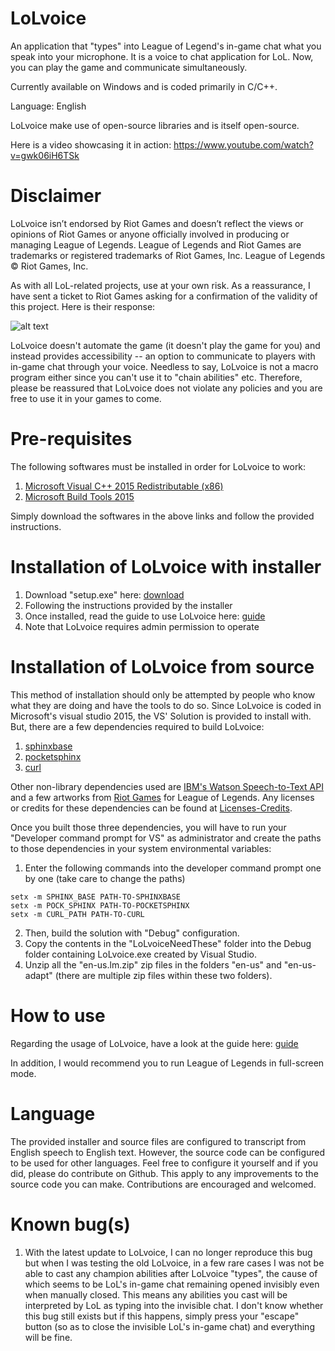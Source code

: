 # LoLvoice
An application that "types" into League of Legend's in-game chat what you speak into your microphone. It is a voice to chat application for LoL. Now, you can play the game and communicate simultaneously.

Currently available on Windows and is coded primarily in C/C++.

Language: English

LoLvoice make use of open-source libraries and is itself open-source.

Here is a video showcasing it in action: https://www.youtube.com/watch?v=gwk06iH6TSk

# Disclaimer
LoLvoice isn’t endorsed by Riot Games and doesn’t reflect the views or opinions of Riot Games or anyone officially involved in producing or managing League of Legends. League of Legends and Riot Games are trademarks or registered trademarks of Riot Games, Inc. League of Legends © Riot Games, Inc.

As with all LoL-related projects, use at your own risk. As a reassurance, I have sent a ticket to Riot Games asking for a confirmation of the validity of this project. Here is their response:

![alt text](https://raw.githubusercontent.com/impeccableaslan/LoLvoice/master/riotresponse.PNG)

LoLvoice doesn't automate the game (it doesn't play the game for you) and instead provides accessibility -- an option to communicate to players with in-game chat through your voice. Needless to say, LoLvoice is not a macro program either since you can't use it to "chain abilities" etc. Therefore, please be reassured that LoLvoice does not violate any policies and you are free to use it in your games to come.

# Pre-requisites
The following softwares must be installed in order for LoLvoice to work:
1. [Microsoft Visual C++ 2015 Redistributable (x86)](https://www.microsoft.com/en-us/download/details.aspx?id=52685)
2. [Microsoft Build Tools 2015](https://www.microsoft.com/en-hk/download/details.aspx?id=48159)

Simply download the softwares in the above links and follow the provided instructions.

# Installation of LoLvoice with installer
1. Download "setup.exe" here: [download](https://github.com/impeccableaslan/LoLvoice/releases)
2. Following the instructions provided by the installer
3. Once installed, read the guide to use LoLvoice here: [guide](https://github.com/impeccableaslan/LoLvoice/blob/master/guide.md)
4. Note that LoLvoice requires admin permission to operate

# Installation of LoLvoice from source
This method of installation should only be attempted by people who know what they are doing and have the tools to do so. Since LoLvoice is coded in Microsoft's visual studio 2015, the VS' Solution is provided to install with. But, there are a few dependencies required to build LoLvoice:
1. [sphinxbase](https://github.com/cmusphinx/sphinxbase)
2. [pocketsphinx](https://github.com/cmusphinx/pocketsphinx)
3. [curl](https://github.com/curl/curl)

Other non-library dependencies used are [IBM's Watson Speech-to-Text API](https://www.ibm.com/watson/services/speech-to-text/) and a few artworks from [Riot Games](https://www.riotgames.com/en) for League of Legends. Any licenses or credits for these dependencies can be found at [Licenses-Credits](https://github.com/impeccableaslan/LoLvoice/tree/master/Licenses-Credits).

Once you built those three dependencies, you will have to run your "Developer command prompt for VS" as administrator and create the paths to those dependencies in your system environmental variables:
1. Enter the following commands into the developer command prompt one by one (take care to change the paths)
```
setx -m SPHINX_BASE PATH-TO-SPHINXBASE
setx -m POCK_SPHINX PATH-TO-POCKETSPHINX
setx -m CURL_PATH PATH-TO-CURL
```
2. Then, build the solution with "Debug" configuration.
3. Copy the contents in the "LoLvoiceNeedThese" folder into the Debug folder containing LoLvoice.exe created by Visual Studio.
4. Unzip all the "en-us.lm.zip" zip files in the folders "en-us" and "en-us-adapt" (there are multiple zip files within these two folders).

# How to use
Regarding the usage of LoLvoice, have a look at the guide here: [guide](https://github.com/impeccableaslan/LoLvoice/blob/master/guide.md)

In addition, I would recommend you to run League of Legends in full-screen mode.

# Language
The provided installer and source files are configured to transcript from English speech to English text. However, the source code can be configured to be used for other languages. Feel free to configure it yourself and if you did, please do contribute on Github. This apply to any improvements to the source code you can make. Contributions are encouraged and welcomed.

# Known bug(s)
1. With the latest update to LoLvoice, I can no longer reproduce this bug but when I was testing the old LoLvoice, in a few rare cases  I was not be able to cast any champion abilities after LoLvoice "types", the cause of which seems to be LoL's in-game chat remaining opened invisibly even when manually closed. This means any abilities you cast will be interpreted by LoL as typing into the invisible chat. I don't know whether this bug still exists but if this happens, simply press your "escape" button (so as to close the invisible LoL's in-game chat) and everything will be fine.
